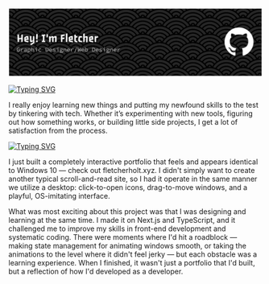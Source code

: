 ![Header](./github-header-banner.png)

[![Typing SVG](https://readme-typing-svg.demolab.com?font=Google+Sans+Code&size=33&pause=1000&color=F7F7F7&repeat=false&width=435&lines=About+me)](https://git.io/typing-svg)

I really enjoy learning new things and putting my newfound skills to the test by tinkering with tech. Whether it’s experimenting with new tools, figuring out how something works, or building little side projects, I get a lot of satisfaction from the process.

[![Typing SVG](https://readme-typing-svg.demolab.com?font=Google+Sans+Code&size=33&pause=1000&color=F7F7F7&repeat=false&width=435&lines=Recent+projects+)](https://git.io/typing-svg)

I just built a completely interactive portfolio that feels and appears identical to Windows 10 — check out fletcherholt.xyz. I didn't simply want to create another typical scroll-and-read site, so I had it operate in the same manner we utilize a desktop: click-to-open icons, drag-to-move windows, and a playful, OS-imitating interface.

What was most exciting about this project was that I was designing and learning at the same time. I made it on Next.js and TypeScript, and it challenged me to improve my skills in front-end development and systematic coding. There were moments where I'd hit a roadblock — making state management for animating windows smooth, or taking the animations to the level where it didn't feel jerky — but each obstacle was a learning experience. When I finished, it wasn't just a portfolio that I'd built, but a reflection of how I'd developed as a developer.

